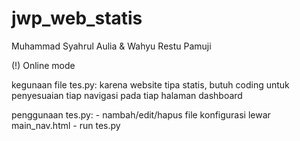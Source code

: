 # jwp_web_statis

Muhammad Syahrul Aulia & Wahyu Restu Pamuji

(!) Online mode


kegunaan file tes.py:
    karena website tipa statis, butuh coding untuk penyesuaian tiap navigasi pada tiap halaman dashboard

penggunaan tes.py:
    - nambah/edit/hapus file konfigurasi lewar main_nav.html
    - run tes.py